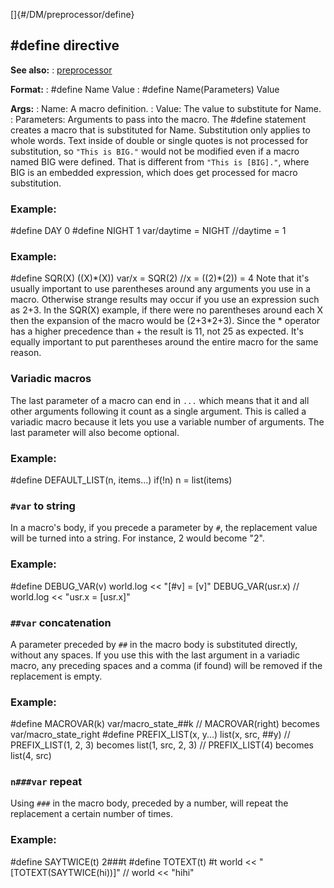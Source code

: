 []{#/DM/preprocessor/define}
## #define directive
**See also:**
:   [preprocessor](#/DM/preprocessor)
<!-- -->
**Format:**
:   #define Name Value
:   #define Name(Parameters) Value
<!-- -->
**Args:**
:   Name: A macro definition.
:   Value: The value to substitute for Name.
:   Parameters: Arguments to pass into the macro.
The #define statement creates a macro that is substituted for Name.
Substitution only applies to whole words. Text inside of double or
single quotes is not processed for substitution, so `"This is BIG."`
would not be modified even if a macro named BIG were defined. That is
different from `"This is [BIG]."`, where BIG is an embedded expression,
which does get processed for macro substitution.
### Example:
#define DAY 0 #define NIGHT 1 var/daytime = NIGHT //daytime = 1
### Example:
#define SQR(X) ((X)\*(X)) var/x = SQR(2) //x = ((2)\*(2)) = 4
Note that it\'s usually important to use parentheses around any
arguments you use in a macro. Otherwise strange results may occur if you
use an expression such as 2+3. In the SQR(X) example, if there were no
parentheses around each X then the expansion of the macro would be
(2+3\*2+3). Since the \* operator has a higher precedence than + the
result is 11, not 25 as expected. It\'s equally important to put
parentheses around the entire macro for the same reason.
### Variadic macros
The last parameter of a macro can end in `...` which means that it and
all other arguments following it count as a single argument. This is
called a variadic macro because it lets you use a variable number of
arguments. The last parameter will also become optional.
### Example:
#define DEFAULT_LIST(n, items\...) if(!n) n = list(items)
### `#var` to string
In a macro\'s body, if you precede a parameter by `#`, the replacement
value will be turned into a string. For instance, 2 would become \"2\".
### Example:
#define DEBUG_VAR(v) world.log \<\< \"\[#v\] = \[v\]\" DEBUG_VAR(usr.x)
// world.log \<\< \"usr.x = \[usr.x\]\"
### `##var` concatenation
A parameter preceded by `##` in the macro body is substituted directly,
without any spaces. If you use this with the last argument in a variadic
macro, any preceding spaces and a comma (if found) will be removed if
the replacement is empty.
### Example:
#define MACROVAR(k) var/macro_state\_##k // MACROVAR(right) becomes
var/macro_state_right #define PREFIX_LIST(x, y\...) list(x, src, ##y) //
PREFIX_LIST(1, 2, 3) becomes list(1, src, 2, 3) // PREFIX_LIST(4)
becomes list(4, src)
### `n###var` repeat
Using `###` in the macro body, preceded by a number, will repeat the
replacement a certain number of times.
### Example:
#define SAYTWICE(t) 2###t #define TOTEXT(t) #t world \<\<
\"\[TOTEXT(SAYTWICE(hi))\]\" // world \<\< \"hihi\"